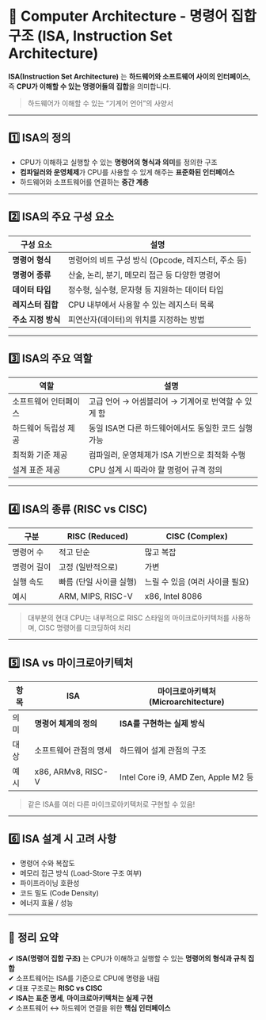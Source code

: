 # 🧾 Computer Architecture - 명령어 집합 구조 (ISA, Instruction Set Architecture)

**ISA(Instruction Set Architecture)** 는 **하드웨어와 소프트웨어 사이의 인터페이스**, 즉 **CPU가 이해할 수 있는 명령어들의 집합**을 의미합니다.

> 하드웨어가 이해할 수 있는 “기계어 언어”의 사양서  

---

## 1️⃣ ISA의 정의

- CPU가 이해하고 실행할 수 있는 **명령어의 형식과 의미**를 정의한 구조  
- **컴파일러와 운영체제**가 CPU를 사용할 수 있게 해주는 **표준화된 인터페이스**  
- 하드웨어와 소프트웨어를 연결하는 **중간 계층**  

---

## 2️⃣ ISA의 주요 구성 요소

| 구성 요소       | 설명 |
|----------------|------|
| **명령어 형식**   | 명령어의 비트 구성 방식 (Opcode, 레지스터, 주소 등) |
| **명령어 종류**   | 산술, 논리, 분기, 메모리 접근 등 다양한 명령어 |
| **데이터 타입**   | 정수형, 실수형, 문자형 등 지원하는 데이터 타입 |
| **레지스터 집합** | CPU 내부에서 사용할 수 있는 레지스터 목록 |
| **주소 지정 방식** | 피연산자(데이터)의 위치를 지정하는 방법 |

---

## 3️⃣ ISA의 주요 역할

| 역할             | 설명 |
|------------------|------|
| 소프트웨어 인터페이스 | 고급 언어 → 어셈블리어 → 기계어로 번역할 수 있게 함 |
| 하드웨어 독립성 제공 | 동일 ISA면 다른 하드웨어에서도 동일한 코드 실행 가능 |
| 최적화 기준 제공     | 컴파일러, 운영체제가 ISA 기반으로 최적화 수행 |
| 설계 표준 제공       | CPU 설계 시 따라야 할 명령어 규격 정의 |

---

## 4️⃣ ISA의 종류 (RISC vs CISC)

| 구분         | RISC (Reduced)             | CISC (Complex)               |
|--------------|-----------------------------|-------------------------------|
| 명령어 수     | 적고 단순                    | 많고 복잡                     |
| 명령어 길이   | 고정 (일반적으로)            | 가변                          |
| 실행 속도     | 빠름 (단일 사이클 실행)      | 느릴 수 있음 (여러 사이클 필요) |
| 예시          | ARM, MIPS, RISC-V           | x86, Intel 8086               |

> 대부분의 현대 CPU는 내부적으로 RISC 스타일의 마이크로아키텍처를 사용하며, CISC 명령어를 디코딩하여 처리  

---

## 5️⃣ ISA vs 마이크로아키텍처

| 항목           | ISA                           | 마이크로아키텍처 (Microarchitecture) |
|----------------|-------------------------------|----------------------------------------|
| 의미           | **명령어 체계의 정의**           | **ISA를 구현하는 실제 방식**             |
| 대상           | 소프트웨어 관점의 명세           | 하드웨어 설계 관점의 구조               |
| 예시           | x86, ARMv8, RISC-V             | Intel Core i9, AMD Zen, Apple M2 등    |

> 같은 ISA를 여러 다른 마이크로아키텍처로 구현할 수 있음!

---

## 6️⃣ ISA 설계 시 고려 사항

- 명령어 수와 복잡도  
- 메모리 접근 방식 (Load-Store 구조 여부)  
- 파이프라이닝 호환성  
- 코드 밀도 (Code Density)  
- 에너지 효율 / 성능

---

## 🎯 정리 요약

✔ **ISA(명령어 집합 구조)** 는 CPU가 이해하고 실행할 수 있는 **명령어의 형식과 규칙 집합**  
✔ 소프트웨어는 ISA를 기준으로 CPU에 명령을 내림  
✔ 대표 구조로는 **RISC vs CISC**  
✔ **ISA는 표준 명세**, **마이크로아키텍처는 실제 구현**  
✔ 소프트웨어 ↔ 하드웨어 연결을 위한 **핵심 인터페이스**

